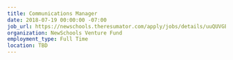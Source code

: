 ```yaml
---
title: Communications Manager
date: 2018-07-19 00:00:00 -07:00
job_url: https://newschools.theresumator.com/apply/jobs/details/uuQUVGEjLP?
organization: NewSchools Venture Fund
employment_type: Full Time
location: TBD
---
```


